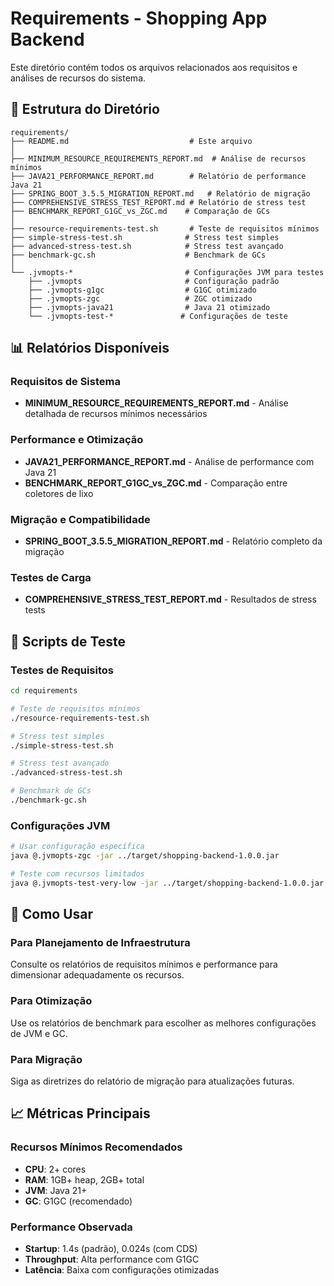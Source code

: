 # Requirements - Shopping App Backend

Este diretório contém todos os arquivos relacionados aos requisitos e análises de recursos do sistema.

## 📁 Estrutura do Diretório

```
requirements/
├── README.md                           # Este arquivo
│
├── MINIMUM_RESOURCE_REQUIREMENTS_REPORT.md  # Análise de recursos mínimos
├── JAVA21_PERFORMANCE_REPORT.md        # Relatório de performance Java 21
├── SPRING_BOOT_3.5.5_MIGRATION_REPORT.md   # Relatório de migração
├── COMPREHENSIVE_STRESS_TEST_REPORT.md # Relatório de stress test
├── BENCHMARK_REPORT_G1GC_vs_ZGC.md    # Comparação de GCs
│
├── resource-requirements-test.sh       # Teste de requisitos mínimos
├── simple-stress-test.sh              # Stress test simples
├── advanced-stress-test.sh            # Stress test avançado
├── benchmark-gc.sh                    # Benchmark de GCs
│
└── .jvmopts-*                         # Configurações JVM para testes
    ├── .jvmopts                       # Configuração padrão
    ├── .jvmopts-g1gc                  # G1GC otimizado
    ├── .jvmopts-zgc                   # ZGC otimizado
    ├── .jvmopts-java21                # Java 21 otimizado
    └── .jvmopts-test-*               # Configurações de teste
```

## 📊 Relatórios Disponíveis

### **Requisitos de Sistema**
- **MINIMUM_RESOURCE_REQUIREMENTS_REPORT.md** - Análise detalhada de recursos mínimos necessários

### **Performance e Otimização**
- **JAVA21_PERFORMANCE_REPORT.md** - Análise de performance com Java 21
- **BENCHMARK_REPORT_G1GC_vs_ZGC.md** - Comparação entre coletores de lixo

### **Migração e Compatibilidade**
- **SPRING_BOOT_3.5.5_MIGRATION_REPORT.md** - Relatório completo da migração

### **Testes de Carga**
- **COMPREHENSIVE_STRESS_TEST_REPORT.md** - Resultados de stress tests

## 🚀 Scripts de Teste

### **Testes de Requisitos**
```bash
cd requirements

# Teste de requisitos mínimos
./resource-requirements-test.sh

# Stress test simples
./simple-stress-test.sh

# Stress test avançado
./advanced-stress-test.sh

# Benchmark de GCs
./benchmark-gc.sh
```

### **Configurações JVM**
```bash
# Usar configuração específica
java @.jvmopts-zgc -jar ../target/shopping-backend-1.0.0.jar

# Teste com recursos limitados
java @.jvmopts-test-very-low -jar ../target/shopping-backend-1.0.0.jar
```

## 🎯 Como Usar

### **Para Planejamento de Infraestrutura**
Consulte os relatórios de requisitos mínimos e performance para dimensionar adequadamente os recursos.

### **Para Otimização**
Use os relatórios de benchmark para escolher as melhores configurações de JVM e GC.

### **Para Migração**
Siga as diretrizes do relatório de migração para atualizações futuras.

## 📈 Métricas Principais

### **Recursos Mínimos Recomendados**
- **CPU**: 2+ cores
- **RAM**: 1GB+ heap, 2GB+ total
- **JVM**: Java 21+
- **GC**: G1GC (recomendado)

### **Performance Observada**
- **Startup**: 1.4s (padrão), 0.024s (com CDS)
- **Throughput**: Alta performance com G1GC
- **Latência**: Baixa com configurações otimizadas
